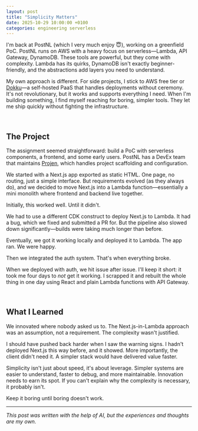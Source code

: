 ```yaml
---
layout: post
title: "Simplicity Matters"
date: 2025-10-29 10:00:00 +0100
categories: engineering serverless
---
```


I'm back at PostNL (which I very much enjoy 😇), working on a greenfield PoC. PostNL runs on AWS with a heavy focus on serverless—Lambda, API Gateway, DynamoDB.
These tools are powerful, but they come with complexity. Lambda has its quirks, DynamoDB isn't exactly beginner-friendly, and the abstractions add layers you need to understand.

My own approach is different. For side projects, I stick to AWS free tier or [Dokku](https://dokku.com/)—a self-hosted PaaS that handles deployments without ceremony.
It's not revolutionary, but it works and supports everything I need. When I'm building something, I find myself reaching for boring, simpler tools.
They let me ship quickly without fighting the infrastructure.

<br>

## The Project

The assignment seemed straightforward: build a PoC with serverless components, a frontend, and some early users.
PostNL has a DevEx team that maintains [Projen](https://projen.io/), which handles project scaffolding and configuration.

We started with a Next.js app exported as static HTML. One page, no routing, just a simple interface. But requirements evolved (as they always do),
and we decided to move Next.js into a Lambda function—essentially a mini monolith where frontend and backend live together.

Initially, this worked well. Until it didn't.

We had to use a different CDK construct to deploy Next.js to Lambda. It had a bug, which we fixed and submitted a PR for. But the pipeline also slowed down significantly—builds were taking much longer than before.

Eventually, we got it working locally and deployed it to Lambda. The app ran. We were happy.

Then we integrated the auth system. That's when everything broke.

When we deployed with auth, we hit issue after issue. I'll keep it short: it took me four days to *not* get it working. I scrapped it and rebuilt the whole thing in one day using React and plain Lambda functions with API Gateway.

<br>

## What I Learned

We innovated where nobody asked us to. The Next.js-in-Lambda approach was an assumption, not a requirement. The complexity wasn't justified.

I should have pushed back harder when I saw the warning signs. I hadn't deployed Next.js this way before, and it showed. More importantly, the client didn't need it. A simpler stack would have delivered value faster.

Simplicity isn't just about speed, it's about leverage. Simpler systems are easier to understand, faster to debug, and more maintainable. Innovation needs to earn its spot. If you can't explain why the complexity is necessary, it probably isn't.

Keep it boring until boring doesn't work.

---

*This post was written with the help of AI, but the experiences and thoughts are my own.*
